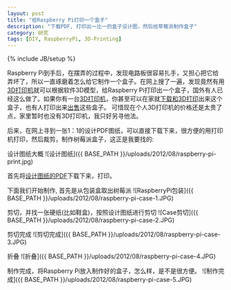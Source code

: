 ```yaml
---
layout: post
title: "给Raspberry Pi打印一个盒子"
description: "下载PDF, 打印出一比一的盒子设计图，然后给草莓派制作盒子"
category: 研究
tags: [DIY, RaspberryPi, 3D-Printing]
---
```

{% include JB/setup %}

Raspberry Pi到手后，在摆弄的过程中，发现电路板很容易扎手，又担心把它给弄坏了，所以一直琢磨着怎么给它制作一个盒子。在网上搜了一遍，发现竟然有用[3D打印机](http://www.infzm.com/content/79453)就可以根据软件3D模型，给Raspberry Pi打印出一个盒子，国外有人已经这么做了。如果你有一台[3D打印机](http://www.mbot3d.cn/)，你甚至可以在家就[下载和3D打印](http://www.geek.com/articles/chips/raspberry-pi-gets-a-case-you-can-download-and-3d-print-2012035/)出来这个盒子，也有人打印出来[出售](https://www.modmypi.com/shop/raspberry-pi-cases)这些盒子。 可惜现在个人3D打印机的价格还是太贵了点，家里暂时也没有3D打印机，我只好另寻他法。

后来，在网上寻到一张1：1的设计PDF图纸，可以直接下载下来，很方便的用打印机打印，然后裁剪，制作树莓派盒子，这正是我要找的:

设计图纸大概
![设计图纸]({{ BASE_PATH }}/uploads/2012/08/raspberry-pi-print.jpg)

首先将[设计图纸的PDF](http://squareitround.co.uk/Resources/Punnet_net_Alpha3.pdf)下载下来，打印。


下面我们开始制作, 首先是从包装盒取出树莓派
![RaspberryPi包装]({{ BASE_PATH }}/uploads/2012/08/raspberry-pi-case-1.JPG)

剪切，并找一张硬纸(比如鞋盒)，按照设计图纸进行剪切
![Case剪切]({{ BASE_PATH }}/uploads/2012/08/raspberry-pi-case-2.JPG)

剪切完成
![剪切完成]({{ BASE_PATH }}/uploads/2012/08/raspberry-pi-case-3.JPG)

折叠
![折叠]({{ BASE_PATH }}/uploads/2012/08/raspberry-pi-case-4.JPG)

制作完成，将Raspberry Pi放入制作好的盒子，怎么样，是不是很方便。
![制作完成]({{ BASE_PATH }}/uploads/2012/08/raspberry-pi-case-5.JPG)